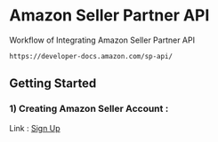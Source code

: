 # Amazon Seller Partner API

Workflow of Integrating Amazon Seller Partner API
```
https://developer-docs.amazon.com/sp-api/
```

## Getting Started

### 1) Creating Amazon Seller Account :
Link : [Sign Up](https://sellercentral.amazon.in/signin)